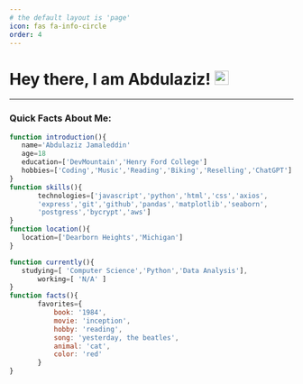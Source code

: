 ```yaml
---
# the default layout is 'page'
icon: fas fa-info-circle
order: 4
---
```


# Hey there, I am Abdulaziz! <img src="https://media.giphy.com/media/hvRJCLFzcasrR4ia7z/giphy.gif" width="25px">


___
### Quick Facts About Me:

 ```javascript
 function introduction(){  
	name='Abdulaziz Jamaleddin'
	age=18
	education=['DevMountain','Henry Ford College']
	hobbies=['Coding','Music','Reading','Biking','Reselling','ChatGPT']
}
 function skills(){
        technologies=['javascript','python','html','css','axios',
        'express','git','github','pandas','matplotlib','seaborn',
        'postgress','bycrypt','aws']
 }
 function location(){
	location=['Dearborn Heights','Michigan']
}

 function currently(){
	studying=[ 'Computer Science','Python','Data Analysis'],
        working=[ 'N/A' ]
}
 function facts(){
        favorites={
            book: '1984',
            movie: 'inception',
            hobby: 'reading',
            song: 'yesterday, the beatles',
            animal: 'cat',
            color: 'red'
        }
}
```

